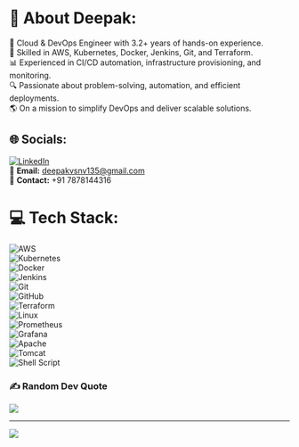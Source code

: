 # 💫 About Deepak:
🚀 Cloud & DevOps Engineer with 3.2+ years of hands-on experience.<br>
🎯 Skilled in AWS, Kubernetes, Docker, Jenkins, Git, and Terraform.<br>
📊 Experienced in CI/CD automation, infrastructure provisioning, and monitoring.<br>
🔍 Passionate about problem-solving, automation, and efficient deployments.<br>
🌎 On a mission to simplify DevOps and deliver scalable solutions.<br>

## 🌐 Socials:
[![LinkedIn](https://img.shields.io/badge/LinkedIn-%230077B5.svg?logo=linkedin&logoColor=white)](https://linkedin.com/in/deepak-vaishnav)  
📧 **Email:** deepakvsnv135@gmail.com  
📱 **Contact:** +91 7878144316  

# 💻 Tech Stack:
![AWS](https://img.shields.io/badge/AWS-%23FF9900.svg?style=flat&logo=amazon-aws&logoColor=white)  
![Kubernetes](https://img.shields.io/badge/kubernetes-%23326ce5.svg?style=flat&logo=kubernetes&logoColor=white)  
![Docker](https://img.shields.io/badge/docker-%230db7ed.svg?style=flat&logo=docker&logoColor=white)  
![Jenkins](https://img.shields.io/badge/jenkins-%232C5263.svg?style=flat&logo=jenkins&logoColor=white)  
![Git](https://img.shields.io/badge/Git-fc6d26?style=flat&logo=git&logoColor=white)  
![GitHub](https://img.shields.io/badge/github-%23121011.svg?style=flat&logo=github&logoColor=white)  
![Terraform](https://img.shields.io/badge/terraform-%235835CC.svg?style=flat&logo=terraform&logoColor=white)  
![Linux](https://img.shields.io/badge/Linux-FCC624?style=flat&logo=linux&logoColor=black)  
![Prometheus](https://img.shields.io/badge/prometheus-E6522C.svg?style=flat&logo=prometheus&logoColor=white)  
![Grafana](https://img.shields.io/badge/grafana-F46800.svg?style=flat&logo=grafana&logoColor=white)  
![Apache](https://img.shields.io/badge/apache-%23D42029.svg?style=flat&logo=apache&logoColor=white)  
![Tomcat](https://img.shields.io/badge/tomcat-%23F8DC75.svg?style=flat&logo=apache-tomcat&logoColor=black)  
![Shell Script](https://img.shields.io/badge/shell_script-%23121011.svg?style=flat&logo=gnu-bash&logoColor=white)  


### ✍️ Random Dev Quote
![](https://quotes-github-readme.vercel.app/api?type=horizontal&theme=radical)

---
[![](https://visitcount.itsvg.in/api?id=deepakvaishnav&icon=0&color=0)](https://visitcount.itsvg.in)

